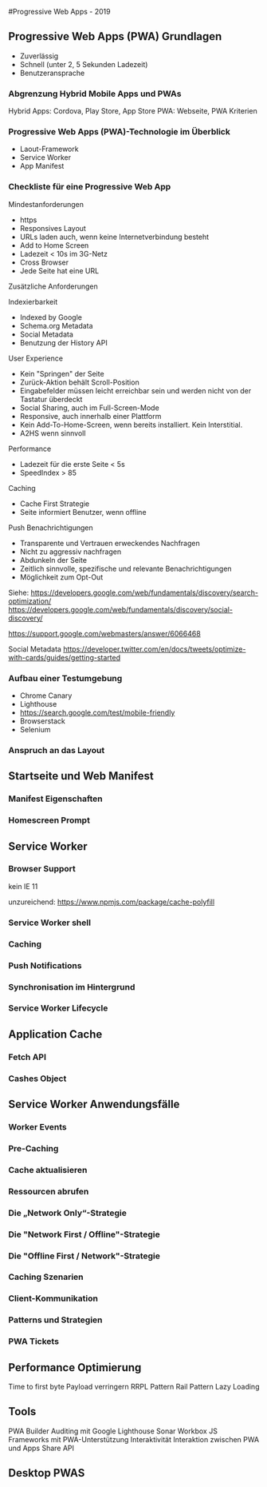 #Progressive Web Apps - 2019

## Progressive Web Apps (PWA) Grundlagen

- Zuverlässig
- Schnell (unter 2, 5 Sekunden Ladezeit)
- Benutzeransprache

### Abgrenzung Hybrid Mobile Apps und PWAs

Hybrid Apps: Cordova, Play Store, App Store
PWA: Webseite, PWA Kriterien

### Progressive Web Apps (PWA)-Technologie im Überblick
- Laout-Framework
- Service Worker
- App Manifest


### Checkliste für eine Progressive Web App

Mindestanforderungen

- https
- Responsives Layout
- URLs laden auch, wenn keine Internetverbindung besteht
- Add to Home Screen
- Ladezeit < 10s im 3G-Netz
- Cross Browser
- Jede Seite hat eine URL

Zusätzliche Anforderungen

Indexierbarkeit
- Indexed by Google
- Schema.org Metadata
- Social Metadata
- Benutzung der History API

User Experience
- Kein "Springen" der Seite
- Zurück-Aktion behält Scroll-Position
- Eingabefelder müssen leicht erreichbar sein und werden nicht von der Tastatur überdeckt
- Social Sharing, auch im Full-Screen-Mode
- Responsive, auch innerhalb einer Plattform
- Kein Add-To-Home-Screen, wenn bereits installiert. Kein Interstitial.
- A2HS wenn sinnvoll

Performance
- Ladezeit für die erste Seite < 5s
- SpeedIndex > 85

Caching
- Cache First Strategie
- Seite informiert Benutzer, wenn offline

Push Benachrichtigungen
- Transparente und Vertrauen erweckendes Nachfragen
- Nicht zu aggressiv nachfragen
- Abdunkeln der Seite
- Zeitlich sinnvolle, spezifische und relevante Benachrichtigungen
- Möglichkeit zum Opt-Out

Siehe:
https://developers.google.com/web/fundamentals/discovery/search-optimization/
https://developers.google.com/web/fundamentals/discovery/social-discovery/

https://support.google.com/webmasters/answer/6066468

Social Metadata
https://developer.twitter.com/en/docs/tweets/optimize-with-cards/guides/getting-started


### Aufbau einer Testumgebung
- Chrome Canary
- Lighthouse
- https://search.google.com/test/mobile-friendly
- Browserstack
- Selenium


### Anspruch an das Layout


## Startseite und Web Manifest
### Manifest Eigenschaften
### Homescreen Prompt

## Service Worker
### Browser Support

kein IE 11

unzureichend:
https://www.npmjs.com/package/cache-polyfill

### Service Worker shell
### Caching
### Push Notifications
### Synchronisation im Hintergrund
### Service Worker Lifecycle

## Application Cache
### Fetch API
### Cashes Object

## Service Worker Anwendungsfälle
### Worker Events
### Pre-Caching
### Cache aktualisieren
### Ressourcen abrufen
### Die „Network Only“-Strategie
### Die "Network First / Offline"-Strategie
### Die "Offline First / Network"-Strategie
### Caching Szenarien
### Client-Kommunikation
### Patterns und Strategien
### PWA Tickets

## Performance Optimierung
Time to first byte
Payload verringern
RRPL Pattern
Rail Pattern
Lazy Loading

## Tools
PWA Builder
Auditing mit Google Lighthouse
Sonar
Workbox
JS Frameworks mit PWA-Unterstützung
Interaktivität
Interaktion zwischen PWA und Apps
Share API

## Desktop PWAS